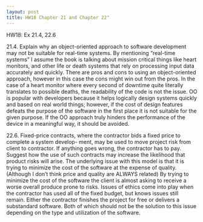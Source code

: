 ```yaml
---
layout: post
title: HW18 Chapter 21 and Chapter 22"
---
```


HW18: Ex 21.4, 22.6

21.4.  Explain why an object-oriented approach to software development may not be suitable for real-time systems.
By mentioning “real-time systems” I assume the book is talking about mission critical things like heart monitors, and other life or death systems that rely on processing input data accurately and quickly. There are pros and cons to using an object-oriented approach, however in this case the cons might win out from the pros. In the case of a heart monitor where every second of downtime quite literally translates to possible deaths, the readability of the code is not the issue. OO is popular with developers because it helps logically design systems quickly and based on real world things; however, if the cost of design features defeats the purpose of the software in the first place it is not suitable for the given purpose. If the OO approach truly hinders the performance of the device in a meaningful way, it should be avoided. 

22.6.  Fixed-price contracts, where the contractor bids a fixed price to complete a system develop- ment, may be used to move project risk from client to contractor. If anything goes wrong, the contractor has to pay.  Suggest how the use of such contracts may increase the likelihood that product risks will arise. 
The underlying issue with this model is that it is trying to minimize the cost of the software at the expense of quality. (Although I don’t think price and quality are ALWAYS related) By trying to minimize the cost of the software the client is almost asking to receive a worse overall produce prone to risks. Issues of ethics come into play when the contractor has used all of the fixed budget, but knows issues still remain. Either the contractor finishes the project for free or delivers a substandard software. Both of which should not be the solution to this issue depending on the type and utilization of the software. 
